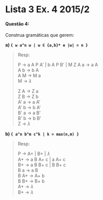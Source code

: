 # Lista 3 Ex. 4 2015/2

#### Questão 4:

Construa gramáticas que gerem:

**a) `{ w a^n w | w ∈ {a,b}* e |w| = n }`**

> Resp:
>
> P → a A P A' | b A P B' | M Z
> A a → a A  
> A b → b A  
> A M → M a  
> M → 𝜆  
>
> Z A → Z a  
> Z B → Z b  
> A' a → a A'  
> A' b → b A'  
> B' a → a B'  
> B' b → b B'  
> Z → 𝜆  

**b) `{ a^n b^m c^k | k = max(n,m) }`**

> Resp:
>
> P → A+ | B+ | 𝜆  
> A+ → a B A+ c | a A+ c  
> B+ → a B B+ c | B B+ c  
> B a → a B  
> B A+ → A+ b  
> B B+ → B+ b  
> A+ → 𝜆  
> B+ → 𝜆  
